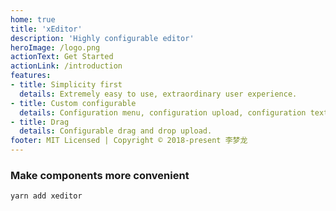 ```yaml
---
home: true
title: 'xEditor'
description: 'Highly configurable editor'
heroImage: /logo.png
actionText: Get Started
actionLink: /introduction
features:
- title: Simplicity first
  details: Extremely easy to use, extraordinary user experience.
- title: Custom configurable
  details: Configuration menu, configuration upload, configuration text, etc..
- title: Drag
  details: Configurable drag and drop upload.
footer: MIT Licensed | Copyright © 2018-present 李梦龙
---
```


### Make components more convenient

``` bash
yarn add xeditor
```
